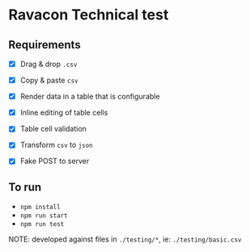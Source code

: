 # Ravacon Technical test

## Requirements

- [x] Drag & drop `.csv`
- [x] Copy & paste `csv`
- [x] Render data in a table that is configurable
- [x] Inline editing of table cells
- [x] Table cell validation
- [x] Transform `csv` to `json`
- [x] Fake POST to server


## To run

- `npm install`
- `npm run start`
- `npm run test`

NOTE: developed against files in `./testing/*`, ie: `./testing/basic.csv`
